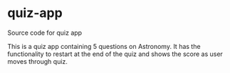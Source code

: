 # quiz-app
Source code for quiz app

This is a quiz app containing 5 questions on Astronomy. It has the functionality to restart at the end of the quiz and shows the score as user moves through quiz.
